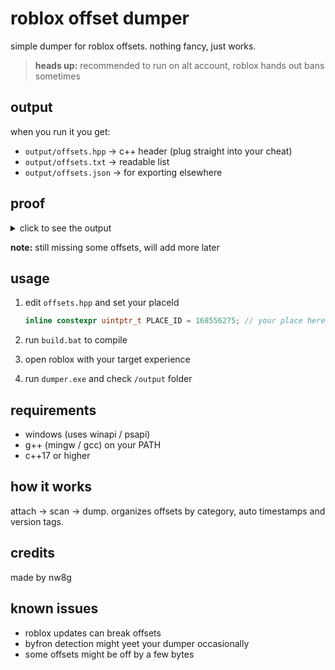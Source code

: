 # roblox offset dumper

simple dumper for roblox offsets. nothing fancy, just works.

> **heads up:** recommended to run on alt account, roblox hands out bans sometimes

## output

when you run it you get:
- `output/offsets.hpp` → c++ header (plug straight into your cheat)
- `output/offsets.txt` → readable list
- `output/offsets.json` → for exporting elsewhere

## proof

<details>
<summary>click to see the output</summary>

```cpp
// offset dumper
// generated: 2025-09-03 07:34:00 UTC
// roblox version: version-fresh-af
// byfron version: still unknown lol
// generated by: nwesk
// keep it lowkey fr

#pragma once
#include <cstdint>

namespace offsets {
    inline constexpr uintptr_t DataModelDeleterPointer = 0x703A760;
    inline constexpr uintptr_t DataModelToRenderView1 = 0x1D8;
    inline constexpr uintptr_t DataModelToRenderView2 = 0x8;
    inline constexpr uintptr_t DataModelToRenderView3 = 0x28;
    inline constexpr uintptr_t FakeDataModelPointer = 0x6833728;
    inline constexpr uintptr_t FakeDataModelToDataModel = 0x1B8;
    inline constexpr uintptr_t JobsPointer = 0x710AF80;
    inline constexpr uintptr_t PlayerConfigurerPointer = 0x7017788;
    inline constexpr uintptr_t TaskSchedulerPointer = 0x710ADA0;
    inline constexpr uintptr_t VisualEngine = 0x10;
    inline constexpr uintptr_t VisualEnginePointer = 0x6D931C0;
    inline constexpr uintptr_t VisualEngineToDataModel1 = 0x700;
    inline constexpr uintptr_t VisualEngineToDataModel2 = 0x1C0;

    // inline constexpr uintptr_t Children = 0x0; // not found - children list start
    // inline constexpr uintptr_t Name = 0x0; // not found - instance name string ptr
    inline constexpr uintptr_t Parent = 0x40;

    inline constexpr uintptr_t FramePositionOffsetX = 0x4C4;
    inline constexpr uintptr_t FramePositionOffsetY = 0x4CC;
    inline constexpr uintptr_t FramePositionX = 0x4C0;
    inline constexpr uintptr_t FramePositionY = 0x4C8;
    inline constexpr uintptr_t FrameRotation = 0x190;
    inline constexpr uintptr_t FrameSizeX = 0x120;
    inline constexpr uintptr_t FrameSizeY = 0x124;
    inline constexpr uintptr_t InsetMaxX = 0x108;
    inline constexpr uintptr_t InsetMaxY = 0x10C;
    inline constexpr uintptr_t InsetMinX = 0x100;
    inline constexpr uintptr_t InsetMinY = 0x104;
    inline constexpr uintptr_t ViewportSize = 0x2F0;

    inline constexpr uintptr_t AttributeList = 0x38;
    inline constexpr uintptr_t AttributeList2 = 0x18;
    inline constexpr uintptr_t AttributeToNext = 0x58;
    inline constexpr uintptr_t AttributeToValue = 0x18;
    inline constexpr uintptr_t CreatorId = 0x190;
    inline constexpr uintptr_t DataModelPrimitiveCount = 0x410;
    inline constexpr uintptr_t Deleter = 0x10;
    inline constexpr uintptr_t DeleterBack = 0x18;
    inline constexpr uintptr_t Dimensions = 0x720;
    inline constexpr uintptr_t InstanceCapabilities = 0x380;
    inline constexpr uintptr_t ModelInstance = 0x328;
    inline constexpr uintptr_t NameSize = 0x10;
    inline constexpr uintptr_t OnDemandInstance = 0x30;
    inline constexpr uintptr_t Primitive = 0x178;
    inline constexpr uintptr_t PrimitiveGravity = 0x120;
    inline constexpr uintptr_t PrimitiveValidateValue = 0x6;
    inline constexpr uintptr_t PrimitivesPointer1 = 0x3D8;
    inline constexpr uintptr_t PrimitivesPointer2 = 0x210;
    inline constexpr uintptr_t StringLength = 0x10;
    inline constexpr uintptr_t Value = 0xD8;
    inline constexpr uintptr_t WorkspaceToWorld = 0x3D8;
    inline constexpr uintptr_t viewmatrix = 0x4B0;
}
```

</details>

**note:** still missing some offsets, will add more later

## usage

1. edit `offsets.hpp` and set your placeId
   ```cpp
   inline constexpr uintptr_t PLACE_ID = 168556275; // your place here
   ```

2. run `build.bat` to compile

3. open roblox with your target experience

4. run `dumper.exe` and check `/output` folder

## requirements

- windows (uses winapi / psapi)
- g++ (mingw / gcc) on your PATH
- c++17 or higher

## how it works

attach → scan → dump. organizes offsets by category, auto timestamps and version tags.

## credits

made by nw8g

## known issues

- roblox updates can break offsets
- byfron detection might yeet your dumper occasionally
- some offsets might be off by a few bytes
